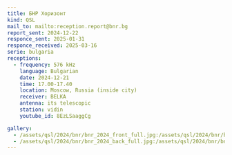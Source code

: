 ```yaml
---
title: БНР Хоризонт
kind: QSL
mail_to: mailto:reception.report@bnr.bg
report_sent: 2024-12-22
responce_sent: 2025-01-31
responce_received: 2025-03-16
serie: bulgaria
receptions:
  - frequency: 576 kHz
    language: Bulgarian
    date: 2024-12-21
    time: 17.00-17.40
    location: Moscow, Russia (inside city)
    receiver: BELKA
    antenna: its telescopic
    station: vidin
    youtube_id: 8EzLSaaggCg

gallery:
  - /assets/qsl/2024/bnr/bnr_2024_front_full.jpg:/assets/qsl/2024/bnr/bnr_2024_front_small.jpg
  - /assets/qsl/2024/bnr/bnr_2024_back_full.jpg:/assets/qsl/2024/bnr/bnr_2024_back_small.jpg
---
```

